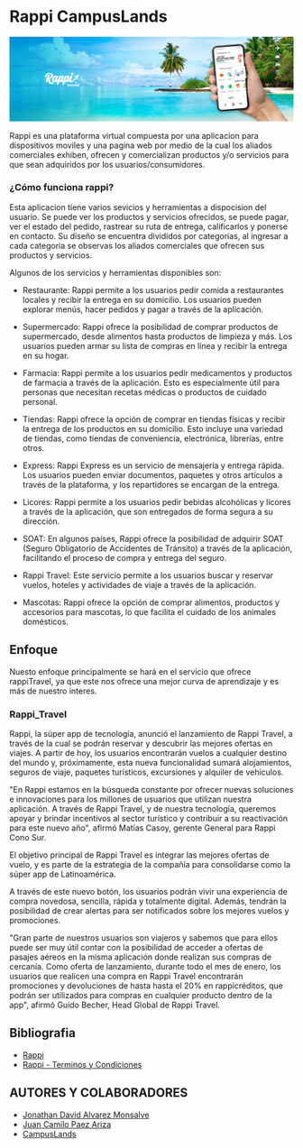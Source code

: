 # Rappi CampusLands

![rappi](./assets/banner-rappi.png)

Rappi es una plataforma virtual compuesta por una aplicacion para dispositivos moviles y una pagina web por medio de la cual los aliados comerciales exhiben, ofrecen y comercializan productos y/o servicios para que sean adquiridos por los usuarios/consumidores.

### ¿Cómo funciona rappi?
Esta aplicacion tiene varios sevicios y herramientas a dispocision del usuario. Se puede ver los productos y servicios ofrecidos, se puede pagar, ver el estado del pedido, rastrear su ruta de entrega, calificarlos y ponerse en contacto.
Su diseño se encuentra divididos por categorias, al ingresar a cada categoria se observas los aliados comerciales que ofrecen sus productos y servicios.

Algunos de los servicios y herramientas disponibles son:

* Restaurante: Rappi permite a los usuarios pedir comida a restaurantes locales y recibir la entrega en su domicilio. Los usuarios pueden explorar menús, hacer pedidos y pagar a través de la aplicación.

* Supermercado: Rappi ofrece la posibilidad de comprar productos de supermercado, desde alimentos hasta productos de limpieza y más. Los usuarios pueden armar su lista de compras en línea y recibir la entrega en su hogar.

* Farmacia: Rappi permite a los usuarios pedir medicamentos y productos de farmacia a través de la aplicación. Esto es especialmente útil para personas que necesitan recetas médicas o productos de cuidado personal.

* Tiendas: Rappi ofrece la opción de comprar en tiendas físicas y recibir la entrega de los productos en su domicilio. Esto incluye una variedad de tiendas, como tiendas de conveniencia, electrónica, librerías, entre otros.

* Express: Rappi Express es un servicio de mensajería y entrega rápida. Los usuarios pueden enviar documentos, paquetes y otros artículos a través de la plataforma, y los repartidores se encargan de la entrega.

* Licores: Rappi permite a los usuarios pedir bebidas alcohólicas y licores a través de la aplicación, que son entregados de forma segura a su dirección.

* SOAT: En algunos países, Rappi ofrece la posibilidad de adquirir SOAT (Seguro Obligatorio de Accidentes de Tránsito) a través de la aplicación, facilitando el proceso de compra y entrega del seguro.

* Rappi Travel: Este servicio permite a los usuarios buscar y reservar vuelos, hoteles y actividades de viaje a través de la aplicación.

* Mascotas: Rappi ofrece la opción de comprar alimentos, productos y accesorios para mascotas, lo que facilita el cuidado de los animales domésticos.

## Enfoque

Nuesto enfoque principalmente se hará en el servicio que ofrece rappiTravel, ya que este nos ofrece una mejor curva de aprendizaje y es más de nuestro interes.

### Rappi_Travel
Rappi, la súper app de tecnología, anunció el lanzamiento de Rappi Travel, a través de la cual se podrán reservar y descubrir las mejores ofertas en viajes. A partir de hoy, los usuarios encontrarán vuelos a cualquier destino del mundo y, próximamente, esta nueva funcionalidad sumará alojamientos, seguros de viaje, paquetes turísticos, excursiones y alquiler de vehículos.

"En Rappi estamos en la búsqueda constante por ofrecer nuevas soluciones e innovaciones para los millones de usuarios que utilizan nuestra aplicación. A través de Rappi Travel, y de nuestra tecnología, queremos apoyar y brindar incentivos al sector turístico y contribuir a su reactivación para este nuevo año", afirmó Matías Casoy, gerente General para Rappi Cono Sur.

El objetivo principal de Rappi Travel es integrar las mejores ofertas de vuelo, y es parte de la estrategia de la compañía para consolidarse como la súper app de Latinoamérica.


A través de este nuevo botón, los usuarios podrán vivir una experiencia de compra novedosa, sencilla, rápida y totalmente digital. Además, tendrán la posibilidad de crear alertas para ser notificados sobre los mejores vuelos y promociones. 

"Gran parte de nuestros usuarios son viajeros y sabemos que para ellos puede ser muy útil contar con la posibilidad de acceder a ofertas de pasajes aéreos en la misma aplicación donde realizan sus compras de cercanía. Como oferta de lanzamiento, durante todo el mes de enero, los usuarios que realicen una compra en Rappi Travel encontrarán promociones y devoluciones de hasta hasta el 20% en rappicréditos, que podrán ser utilizados para compras en cualquier producto dentro de la app", afirmó Guido Becher, Head Global de Rappi Travel.

## Bibliografia
* [Rappi](https://www.rappi.com.co/)
* [Rappi - Terminos y Condiciones](https://legal.rappi.com.co/colombia/terminos-y-condiciones-de-uso-de-plataforma-rappi-2/)

## AUTORES Y COLABORADORES
- [Jonathan David Alvarez Monsalve](https://github.com/jdam97)    
- [Juan Camilo Paez Ariza](https://github.com/AoKuangg)
- [CampusLands](https://github.com/CampusLands)
